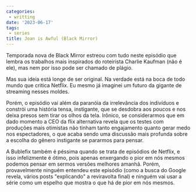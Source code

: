 ```yaml
---
categories:
 - writting
date: '2023-06-17'
tags:
 - series
title: Joan is Awful (Black Mirror)
---
```


Temporada nova de Black Mirror estreou com tudo neste episódio que lembra os trabalhos mais inspirados do roteirista Charlie Kaufman (não é ele), mas nem por isso pode ser chamado de plágio.

Mas sua ideia está longe de ser original. Na verdade está na boca de todo mundo que critica Netflix. Eu mesmo já imaginei um futuro da gigante de streaming nesses moldes.

Porém, o episódio vai além da paranóia da irrelevância dos indivíduos e constrói uma história tensa, instigante, que se desdobra aos poucos e nos deixa presos sem tirar os olhos da tela. Irônico, se considerarmos que em dado momento a CEO da flix alternativa revela que os testes com produções mais otimistas não tinham tanto engajamento quanto gerar medo nos espectadores, o que acaba sendo uma discussão mais profunda sobre a escolha do gênero instigante se pararmos para pensar.

A Bublefix também é péssima quando se trata de episódios de Netflix, e isso infelizmente é ótimo, pois apenas enxergando o pior em nós mesmos podemos pensar em sermos versões melhores amanhã. Porém, provavelmente ninguém entendeu este episódio (como a busca do Google revela, vários posts "explicando" a reviravolta final) e ninguém vai usar a série como um espelho que mostra o que há de pior em nós mesmos.


